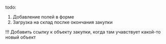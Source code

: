 todo:
1. Добавление полей в форме 
2. Загрузка на склад послке окончания закупки


!!!
Добавить ссылку к объекту закупки, когда там учавствует какой-то новый объект